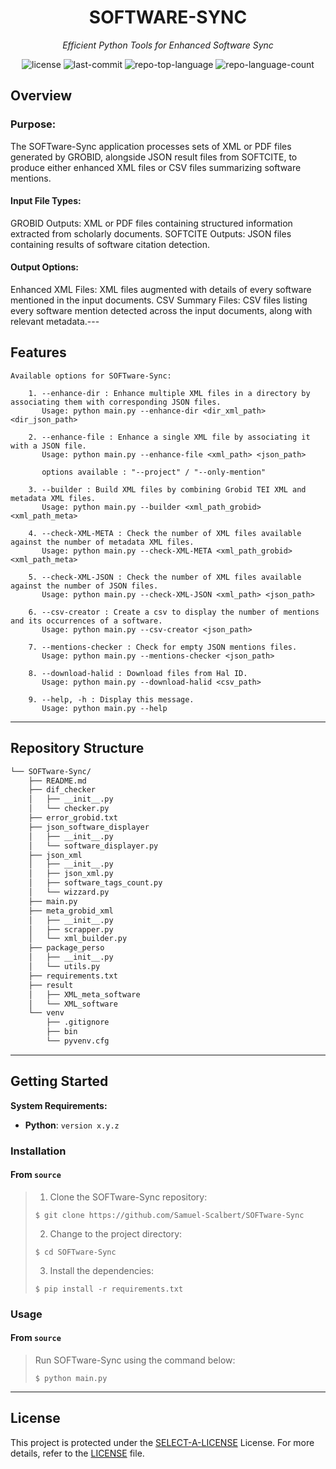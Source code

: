 <p align="center">
    <h1 align="center">SOFTWARE-SYNC</h1>
</p>
<p align="center">
    <em>Efficient Python Tools for Enhanced Software Sync</em>
</p>
<p align="center">
	<img src="https://img.shields.io/github/license/Samuel-Scalbert/SOFTware-Sync?style=default&logo=opensourceinitiative&logoColor=white&color=0080ff" alt="license">
	<img src="https://img.shields.io/github/last-commit/Samuel-Scalbert/SOFTware-Sync?style=default&logo=git&logoColor=white&color=0080ff" alt="last-commit">
	<img src="https://img.shields.io/github/languages/top/Samuel-Scalbert/SOFTware-Sync?style=default&color=0080ff" alt="repo-top-language">
	<img src="https://img.shields.io/github/languages/count/Samuel-Scalbert/SOFTware-Sync?style=default&color=0080ff" alt="repo-language-count">
<p>
<p align="center">
	<!-- default option, no dependency badges. -->
</p>

##  Overview

### Purpose:

The SOFTware-Sync application processes sets of XML or PDF files generated by GROBID, alongside JSON result files from SOFTCITE, to produce either enhanced XML files or CSV files summarizing software mentions.

#### Input File Types:

GROBID Outputs: XML or PDF files containing structured information extracted from scholarly documents.
SOFTCITE Outputs: JSON files containing results of software citation detection.

#### Output Options:

Enhanced XML Files: XML files augmented with details of every software mentioned in the input documents.
CSV Summary Files: CSV files listing every software mention detected across the input documents, along with relevant metadata.---

##  Features

```
Available options for SOFTware-Sync:

    1. --enhance-dir : Enhance multiple XML files in a directory by associating them with corresponding JSON files.
       Usage: python main.py --enhance-dir <dir_xml_path> <dir_json_path>

    2. --enhance-file : Enhance a single XML file by associating it with a JSON file.
       Usage: python main.py --enhance-file <xml_path> <json_path>
       
       options available : "--project" / "--only-mention" 

    3. --builder : Build XML files by combining Grobid TEI XML and metadata XML files.
       Usage: python main.py --builder <xml_path_grobid> <xml_path_meta>

    4. --check-XML-META : Check the number of XML files available against the number of metadata XML files.
       Usage: python main.py --check-XML-META <xml_path_grobid> <xml_path_meta>

    5. --check-XML-JSON : Check the number of XML files available against the number of JSON files.
       Usage: python main.py --check-XML-JSON <xml_path> <json_path>

    6. --csv-creator : Create a csv to display the number of mentions and its occurrences of a software.
       Usage: python main.py --csv-creator <json_path>

    7. --mentions-checker : Check for empty JSON mentions files.
       Usage: python main.py --mentions-checker <json_path>

    8. --download-halid : Download files from Hal ID.
       Usage: python main.py --download-halid <csv_path>

    9. --help, -h : Display this message.
       Usage: python main.py --help
```

---

##  Repository Structure

```sh
└── SOFTware-Sync/
    ├── README.md
    ├── dif_checker
    │   ├── __init__.py
    │   └── checker.py
    ├── error_grobid.txt
    ├── json_software_displayer
    │   ├── __init__.py
    │   └── software_displayer.py
    ├── json_xml
    │   ├── __init__.py
    │   ├── json_xml.py
    │   ├── software_tags_count.py
    │   └── wizzard.py
    ├── main.py
    ├── meta_grobid_xml
    │   ├── __init__.py
    │   ├── scrapper.py
    │   └── xml_builder.py
    ├── package_perso
    │   ├── __init__.py
    │   └── utils.py
    ├── requirements.txt
    ├── result
    │   ├── XML_meta_software
    │   └── XML_software
    └── venv
        ├── .gitignore
        ├── bin
        └── pyvenv.cfg
```
---

##  Getting Started

**System Requirements:**

* **Python**: `version x.y.z`

###  Installation

<h4>From <code>source</code></h4>

> 1. Clone the SOFTware-Sync repository:
>
> ```console
> $ git clone https://github.com/Samuel-Scalbert/SOFTware-Sync
> ```
>
> 2. Change to the project directory:
> ```console
> $ cd SOFTware-Sync
> ```
>
> 3. Install the dependencies:
> ```console
> $ pip install -r requirements.txt
> ```

###  Usage

<h4>From <code>source</code></h4>

> Run SOFTware-Sync using the command below:
> ```console
> $ python main.py
> ```

---

##  License

This project is protected under the [SELECT-A-LICENSE](https://choosealicense.com/licenses) License. For more details, refer to the [LICENSE](https://choosealicense.com/licenses/) file.


